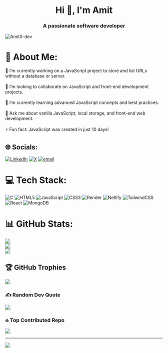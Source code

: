 <h1 align="center">Hi 👋, I'm Amit</h1>
<h3 align="center">A passionate software developer</h3>

<p align="left"> <img src="https://mir-s3-cdn-cf.behance.net/project_modules/hd/06f21a161921919.63cd7887d0a70.gif" alt="Amit0-dev" /> </p>


# 💫 About Me:
🔭 I’m currently working on a JavaScript project to store and list URLs without a database or server.<br><br>👯 I’m looking to collaborate on JavaScript and front-end development projects.<br><br>🌱 I’m currently learning advanced JavaScript concepts and best practices.<br><br>💬 Ask me about vanilla JavaScript, local storage, and front-end web development.<br><br>⚡ Fun fact: JavaScript was created in just 10 days!




## 🌐 Socials:
[![LinkedIn](https://img.shields.io/badge/LinkedIn-%230077B5.svg?logo=linkedin&logoColor=white)](https://linkedin.com/in/amitpal0) [![X](https://img.shields.io/badge/X-black.svg?logo=X&logoColor=white)](https://x.com/itsAMIT00) [![email](https://img.shields.io/badge/Email-D14836?logo=gmail&logoColor=white)](mailto:ap218905@gmail.com) 

# 💻 Tech Stack:
![C](https://img.shields.io/badge/c-%2300599C.svg?style=for-the-badge&logo=c&logoColor=white) ![HTML5](https://img.shields.io/badge/html5-%23E34F26.svg?style=for-the-badge&logo=html5&logoColor=white) ![JavaScript](https://img.shields.io/badge/javascript-%23323330.svg?style=for-the-badge&logo=javascript&logoColor=%23F7DF1E) ![CSS3](https://img.shields.io/badge/css3-%231572B6.svg?style=for-the-badge&logo=css3&logoColor=white) ![Render](https://img.shields.io/badge/Render-%46E3B7.svg?style=for-the-badge&logo=render&logoColor=white) ![Netlify](https://img.shields.io/badge/netlify-%23000000.svg?style=for-the-badge&logo=netlify&logoColor=#00C7B7) ![TailwindCSS](https://img.shields.io/badge/tailwindcss-%2338B2AC.svg?style=for-the-badge&logo=tailwind-css&logoColor=white) ![React](https://img.shields.io/badge/react-%2320232a.svg?style=for-the-badge&logo=react&logoColor=%2361DAFB) ![MongoDB](https://img.shields.io/badge/MongoDB-%234ea94b.svg?style=for-the-badge&logo=mongodb&logoColor=white)
# 📊 GitHub Stats:
![](https://github-readme-stats.vercel.app/api?username=Amit0-dev&theme=radical&hide_border=false&include_all_commits=false&count_private=false)<br/>
![](https://nirzak-streak-stats.vercel.app/?user=Amit0-dev&theme=radical&hide_border=false)<br/>
![](https://github-readme-stats.vercel.app/api/top-langs/?username=Amit0-dev&theme=radical&hide_border=false&include_all_commits=false&count_private=false&layout=compact)

## 🏆 GitHub Trophies
![](https://github-profile-trophy.vercel.app/?username=Amit0-dev&theme=radical&no-frame=false&no-bg=false&margin-w=4)

### ✍️ Random Dev Quote
![](https://quotes-github-readme.vercel.app/api?type=horizontal&theme=radical)

### 🔝 Top Contributed Repo
![](https://github-contributor-stats.vercel.app/api?username=Amit0-dev&limit=5&theme=radical&combine_all_yearly_contributions=true)

---
[![](https://visitcount.itsvg.in/api?id=Amit0-dev&icon=1&color=0)](https://visitcount.itsvg.in)

<!-- Proudly created with GPRM ( https://gprm.itsvg.in ) -->
